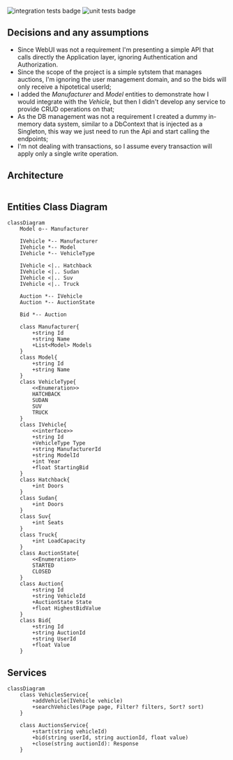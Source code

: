 ![integration tests badge](https://github.com/diogosantosmendes/bds_coding_test/actions/workflows/integration_tests.yml/badge.svg)
![unit tests badge](https://github.com/diogosantosmendes/bds_coding_test/actions/workflows/unit_tests.yml/badge.svg)

## Decisions and any assumptions 

- Since WebUI was not a requirement I'm presenting a simple API that calls directly the Application layer, ignoring Authentication and Authorization. 
- Since the scope of the project is a simple sytstem that manages auctions, I'm ignoring the user management domain, and so the bids will only receive a hipotetical userId;
- I added the *Manufacturer* and *Model* entities to demonstrate how I would integrate with the *Vehicle*, but then I didn't develop any service to provide CRUD operations on that;
- As the DB management was not a requirement I created a dummy in-memory data system, similar to a DbContext that is injected as a Singleton, this way we just need to run the Api and start calling the endpoints;
- I'm not dealing with transactions, so I assume every transaction will apply only a single write operation. 

## Architecture
```mermaid

```

## Entities Class Diagram

```mermaid
classDiagram
	Model o-- Manufacturer

	IVehicle *-- Manufacturer
	IVehicle *-- Model
	IVehicle *-- VehicleType

	IVehicle <|.. Hatchback
	IVehicle <|.. Sudan
	IVehicle <|.. Suv
	IVehicle <|.. Truck

    Auction *-- IVehicle
    Auction *-- AuctionState

    Bid *-- Auction

    class Manufacturer{
        +string Id
        +string Name
        +List<Model> Models
    }
    class Model{
        +string Id
        +string Name
    }
    class VehicleType{
        <<Enumeration>>
        HATCHBACK
        SUDAN
        SUV
        TRUCK
    }
    class IVehicle{
	    <<interface>>
        +string Id
        +VehicleType Type
        +string ManufacturerId
        +string ModelId
        +int Year
        +float StartingBid
    }
    class Hatchback{
        +int Doors
    }
    class Sudan{
        +int Doors
    }
    class Suv{
        +int Seats
    }
    class Truck{
        +int LoadCapacity
    }
    class AuctionState{
        <<Enumeration>
        STARTED
        CLOSED
    }
    class Auction{
        +string Id
        +string VehicleId
        +AuctionState State
        +float HighestBidValue
    }
    class Bid{
        +string Id
        +string AuctionId
        +string UserId
        +float Value
    }
```

## Services

```mermaid
classDiagram
    class VehiclesService{
        +addVehicle(IVehicle vehicle)
        +searchVehicles(Page page, Filter? filters, Sort? sort)
    }

    class AuctionsService{
        +start(string vehicleId)
        +bid(string userId, string auctionId, float value)
        +close(string auctionId): Response
    }
```
